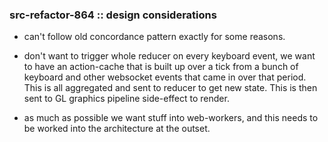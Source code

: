 


### src-refactor-864  :: design considerations


- can't follow old concordance pattern exactly for some reasons.

- don't want to trigger whole reducer on every keyboard event, we want to have an action-cache that is built up over a tick from a bunch of keyboard and other websocket events that came in over that period.  This is all aggregated and sent to reducer to get new state.  This is then sent to GL graphics pipeline side-effect to render.

- as much as possible we want stuff into web-workers, and this needs to be worked into the architecture at the outset.
